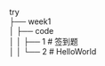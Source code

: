 try   
├── week1   
│   ├── code   
│   │   ├── 1        # 签到题   
│   │   └── 2        # HelloWorld
